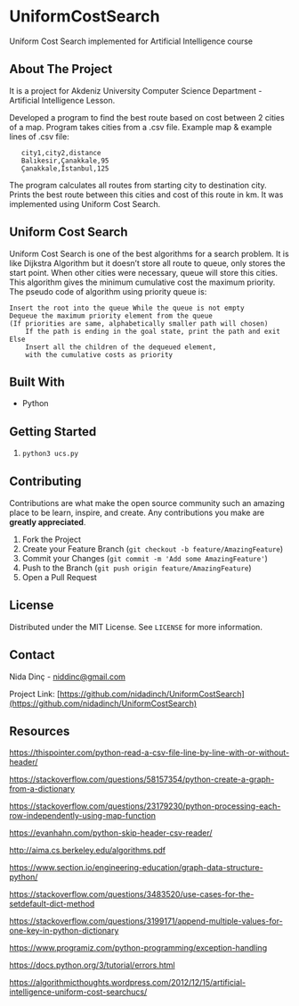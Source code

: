 # UniformCostSearch
Uniform Cost Search implemented for Artificial Intelligence course

## About The Project

It is a project for Akdeniz University Computer Science Department - Artificial Intelligence Lesson. 

Developed a program to find the best route based on cost between 2 cities of a map. Program takes cities from a .csv file. Example map & example lines of .csv file:

       city1,city2,distance
       Balıkesir,Çanakkale,95
       Çanakkale,İstanbul,125

The program calculates all routes from starting city to destination city. Prints the best route between this cities and cost of this route in km. It was implemented using Uniform Cost Search.

## Uniform Cost Search

Uniform Cost Search is one of the best algorithms for a search problem. It is like Dijkstra Algorithm but it doesn’t store all route to queue, only stores the start point. When other cities were necessary, queue will store this cities. This algorithm gives the minimum cumulative cost the maximum priority. The pseudo code of algorithm using priority queue is:

    
    Insert the root into the queue While the queue is not empty
    Dequeue the maximum priority element from the queue
    (If priorities are same, alphabetically smaller path will chosen) 
        If the path is ending in the goal state, print the path and exit Else
        Insert all the children of the dequeued element,
        with the cumulative costs as priority
    
 

## Built With 

* Python

## Getting Started 

1. ```sh
   python3 ucs.py

   ```

  
## Contributing

Contributions are what make the open source community such an amazing place to be learn, inspire, and create. Any contributions you make are **greatly appreciated**.

1. Fork the Project
2. Create your Feature Branch (`git checkout -b feature/AmazingFeature`)
3. Commit your Changes (`git commit -m 'Add some AmazingFeature'`)
4. Push to the Branch (`git push origin feature/AmazingFeature`)
5. Open a Pull Request



## License

Distributed under the MIT License. See `LICENSE` for more information.


## Contact

Nida Dinç - niddinc@gmail.com

Project Link: [https://github.com/nidadinch/UniformCostSearch](https://github.com/nidadinch/UniformCostSearch)

## Resources
 
https://thispointer.com/python-read-a-csv-file-line-by-line-with-or-without-header/ 

https://stackoverflow.com/questions/58157354/python-create-a-graph-from-a-dictionary

https://stackoverflow.com/questions/23179230/python-processing-each-row-independently-using-map-function

https://evanhahn.com/python-skip-header-csv-reader/

http://aima.cs.berkeley.edu/algorithms.pdf

https://www.section.io/engineering-education/graph-data-structure-python/

https://stackoverflow.com/questions/3483520/use-cases-for-the-setdefault-dict-method

https://stackoverflow.com/questions/3199171/append-multiple-values-for-one-key-in-python-dictionary

https://www.programiz.com/python-programming/exception-handling

https://docs.python.org/3/tutorial/errors.html

https://algorithmicthoughts.wordpress.com/2012/12/15/artificial-intelligence-uniform-cost-searchucs/